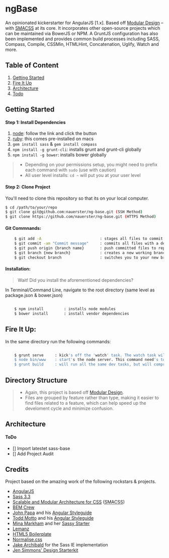 # ngBase

An opinionated kickerstarter for AngularJS [1.x]. Based off [Modular Design](http://en.wikipedia.org/wiki/Modular_design) – with [SMACSS](http://smacss.com/) at its core. It incorporates other open-source projects which can be maintained via BowerJS or NPM. A GruntJS configuration has also been implemented and provides common build processes including SASS, Compass, Compile, CSSMin, HTMLHint, Concatenation, Uglify, Watch and more.


## Table of Content

1. [Getting Started](#getting-started)
1. [Fire It Up](#fire-it-up)
1. [Architecture](#architecture)
1. [Todo](#todo)



## Getting Started

#### Step 1: Install Dependencies

1. [node](http://nodejs.org/): follow the link and click the button
2. [ruby](https://www.ruby-lang.org/en/installation/): this comes pre-installed on macs
3. `gem install sass` & `gem install compass`
4. `npm install -g grunt-cli`: installs grunt and grunt-cli globally
5. `npm install -g bower`: installs bower globally


> * Depending on your permissions setup, you might need to prefix each command with `sudo` (use with caution)
> * All user level installs: `cd ~` will put you at your user level


#### Step 2: Clone Project

You'll need to clone this repository so that its on your local computer.

```sh
$ cd /path/to/your/repo
$ git clone git@github.com:nauerster/ng-base.git (SSH Method)
$ git clone https://github.com/nauerster/ng-base.git (HTTPS Method)

```

#### Git Commnands:

```sh
	$ git add -A                          : stages all files to commit (locally)
	$ git commit -am "Commit message"     : commits all files with a description
	$ git push origin {branch name}       : push committed files to repository
	$ git branch {new branch}             : creates a new working branch
	$ git checkout branch                 : switches you to your new branch

```


#### Installation:

> Wait! Did you install the aforementioned dependencies?

In Terminal/Command Line, navigate to the root directory (same level as package.json & bower.json)

```sh 

	$ npm install         : installs node modules
	$ bower install       : install vendor dependencies

```

## Fire It Up:

In the same directory run the following commands:

```sh

	$ grunt serve     : kick's off the 'watch' task. The watch task will continue to run until you quit it (ctrl + c).
	$ node bin/www    : start's the node server. This command need's to run at the server level (e.g., src/server).
	$ grunt build     : will run all the same dev tasks, but will compress our css file for final release.

```

## Directory Structure

> - Again, this project is based off [Modular Design](http://en.wikipedia.org/wiki/Modular_design).
> - Files are grouped by feature rather than type, making it easier to find files related to a feature, which can help speed up the develoment cycle and minimize confusion.


## Architecture


#### ToDo

- [] Import latestet sass-base
- [] Add Project Audit


## Credits

Project based on the amazing work of the following rockstars & projects.

- [AngularJS](https://angularjs.org/)
- [Sass 3.3](http://sass-lang.com/)
- [Scalable and Modular Architecture for CSS](http://smacss.com/book) (<abbr title="Scalable and Modular Architecture for CSS">SMACSS</abbr>)
- [BEM Crew](https://bem.info/)
- [John Papa](https://github.com/johnpapa) and his [Angular Styleguide](https://github.com/johnpapa/angular-styleguide)
- [Todd Motto](https://github.com/toddmotto) and his [Angular Styleguide](https://github.com/toddmotto/angularjs-styleguide)
- [Mina Markham](https://github.com/minamarkham) and her [Sassy Starter](https://github.com/minamarkham/sassy-starter)
- [Lemanz](https://github.com/grayghostvisuals/lemanz)
- [HTML5 Boilerplate](https://github.com/h5bp/html5-boilerplate)
- [Normalise.css](http://necolas.github.com/normalize.css/)
- [Jake Archibald](http://jakearchibald.github.com/sass-ie/) for the Sass IE implementation
- [Jen Simmons' Design Starterkit](https://github.com/jensimmons/designstarterkit)

